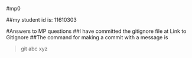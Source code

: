 #mp0

##my student id is: 11610303

#Answers to MP questions
##I have committed the gitignore file at Link to GitIgnore
##The command for making a commit with a message is

>git abc xyz 
